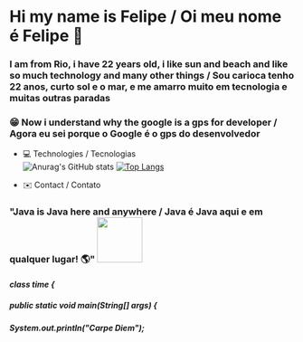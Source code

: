 # Hi my name is Felipe / Oi meu nome é Felipe 🤙
### I am from Rio, i have 22 years old, i like sun and beach and like so much technology and many other things / Sou carioca tenho 22 anos, curto sol e o mar, e me amarro muito em tecnologia e muitas outras paradas

### :grin: Now i understand why the google is a gps for developer / Agora eu sei porque o Google é o gps do desenvolvedor  

- 💻 Technologies / Tecnologias  
![Anurag's GitHub stats](https://github-readme-stats.vercel.app/api?username=felipecarvalhobarr&show_icons=true&theme=algolia)
[![Top Langs](https://github-readme-stats.vercel.app/api/top-langs/?username=felipecarvalhobarr&layout=compact&theme=algolia)](https://github.com/anuraghazra/github-readme-stats)

- ✉️ Contact / Contato

### "Java is Java here and anywhere / Java é Java aqui e em qualquer lugar! :earth_americas:" <img src="https://user-images.githubusercontent.com/89545100/134685961-eb4c293b-c48b-48be-927e-f872430ca658.gif" width="80" height="80" /> 

#### ***class time {***
#####  ***public static void main(String[] args) {***
#####           ***System.out.println("Carpe Diem");***

